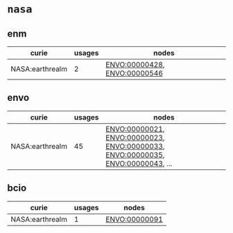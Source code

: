 # `nasa`

## enm

| curie           |   usages | nodes                                                                                                                        |
|-----------------|----------|------------------------------------------------------------------------------------------------------------------------------|
| NASA:earthrealm |        2 | [ENVO:00000428](http://purl.obolibrary.org/obo/ENVO_00000428), [ENVO:00000546](http://purl.obolibrary.org/obo/ENVO_00000546) |

## envo

| curie           |   usages | nodes                                                                                                                                                                                                                                                                                                                          |
|-----------------|----------|--------------------------------------------------------------------------------------------------------------------------------------------------------------------------------------------------------------------------------------------------------------------------------------------------------------------------------|
| NASA:earthrealm |       45 | [ENVO:00000021](http://purl.obolibrary.org/obo/ENVO_00000021), [ENVO:00000023](http://purl.obolibrary.org/obo/ENVO_00000023), [ENVO:00000033](http://purl.obolibrary.org/obo/ENVO_00000033), [ENVO:00000035](http://purl.obolibrary.org/obo/ENVO_00000035), [ENVO:00000043](http://purl.obolibrary.org/obo/ENVO_00000043), ... |

## bcio

| curie           |   usages | nodes                                                         |
|-----------------|----------|---------------------------------------------------------------|
| NASA:earthrealm |        1 | [ENVO:00000091](http://purl.obolibrary.org/obo/ENVO_00000091) |


